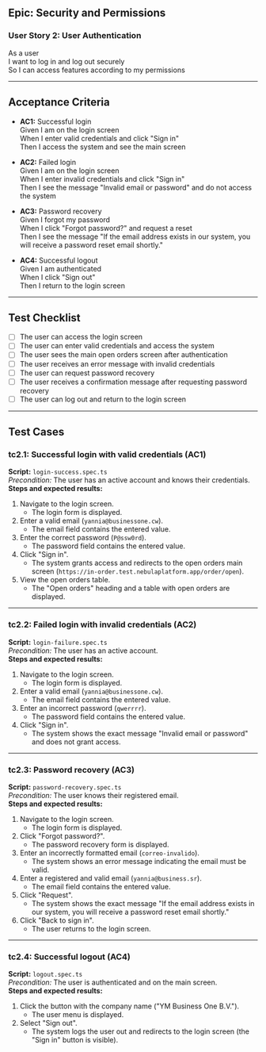 ## Epic: Security and Permissions

### User Story 2: User Authentication
As a user  
I want to log in and log out securely  
So I can access features according to my permissions

---

## Acceptance Criteria

- **AC1:** Successful login  
  Given I am on the login screen  
  When I enter valid credentials and click "Sign in"  
  Then I access the system and see the main screen

- **AC2:** Failed login  
  Given I am on the login screen  
  When I enter invalid credentials and click "Sign in"  
  Then I see the message "Invalid email or password" and do not access the system

- **AC3:** Password recovery  
  Given I forgot my password  
  When I click "Forgot password?" and request a reset  
  Then I see the message "If the email address exists in our system, you will receive a password reset email shortly."

- **AC4:** Successful logout  
  Given I am authenticated  
  When I click "Sign out"  
  Then I return to the login screen

---

## Test Checklist

- [ ] The user can access the login screen
- [ ] The user can enter valid credentials and access the system
- [ ] The user sees the main open orders screen after authentication
- [ ] The user receives an error message with invalid credentials
- [ ] The user can request password recovery
- [ ] The user receives a confirmation message after requesting password recovery
- [ ] The user can log out and return to the login screen

---

## Test Cases

### tc2.1: Successful login with valid credentials (AC1)
**Script:** `login-success.spec.ts`  
_Precondition:_ The user has an active account and knows their credentials.  
**Steps and expected results:**
1. Navigate to the login screen.
   - The login form is displayed.
2. Enter a valid email (`yannia@businessone.cw`).
   - The email field contains the entered value.
3. Enter the correct password (`P@ssw0rd`).
   - The password field contains the entered value.
4. Click "Sign in".
   - The system grants access and redirects to the open orders main screen (`https://in-order.test.nebulaplatform.app/order/open`).
5. View the open orders table.
   - The "Open orders" heading and a table with open orders are displayed.

---

### tc2.2: Failed login with invalid credentials (AC2)
**Script:** `login-failure.spec.ts`  
_Precondition:_ The user has an active account.  
**Steps and expected results:**
1. Navigate to the login screen.
   - The login form is displayed.
2. Enter a valid email (`yannia@businessone.cw`).
   - The email field contains the entered value.
3. Enter an incorrect password (`qwerrrr`).
   - The password field contains the entered value.
4. Click "Sign in".
   - The system shows the exact message "Invalid email or password" and does not grant access.

---

### tc2.3: Password recovery (AC3)
**Script:** `password-recovery.spec.ts`  
_Precondition:_ The user knows their registered email.  
**Steps and expected results:**
1. Navigate to the login screen.
   - The login form is displayed.
2. Click "Forgot password?".
   - The password recovery form is displayed.
3. Enter an incorrectly formatted email (`correo-invalido`).
   - The system shows an error message indicating the email must be valid.
4. Enter a registered and valid email (`yannia@business.sr`).
   - The email field contains the entered value.
5. Click "Request".
   - The system shows the exact message "If the email address exists in our system, you will receive a password reset email shortly."
6. Click "Back to sign in".
   - The user returns to the login screen.

---

### tc2.4: Successful logout (AC4)
**Script:** `logout.spec.ts`  
_Precondition:_ The user is authenticated and on the main screen.  
**Steps and expected results:**
1. Click the button with the company name ("YM Business One B.V.").
   - The user menu is displayed.
2. Select "Sign out".
   - The system logs the user out and redirects to the login screen (the "Sign in" button is visible).